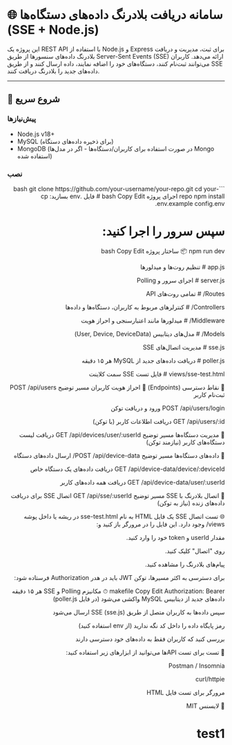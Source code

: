 # 🌐 سامانه دریافت بلادرنگ داده‌های دستگاه‌ها (SSE + Node.js)

این پروژه یک REST API با استفاده از Node.js و Express برای ثبت، مدیریت و دریافت بلادرنگ داده‌های سنسورها از طریق Server-Sent Events (SSE) ارائه می‌دهد. کاربران می‌توانند ثبت‌نام کنند، دستگاه‌های خود را اضافه نمایند، داده‌ ارسال کنند و از طریق SSE داده‌های جدید را بلادرنگ دریافت کنند.

---

## 🚀 شروع سریع

### پیش‌نیازها
- Node.js v18+
- MySQL (برای ذخیره داده‌های دستگاه)
- MongoDB (در صورت استفاده برای کاربران/دستگاه‌ها - اگر در مدل‌ها Mongo استفاده شده)

### نصب
<div dir="rtl">
```bash
git clone https://github.com/your-username/your-repo.git
cd your-repo
npm install
اجرای پروژه
bash
Copy
Edit
# فایل .env بسازید:
cp .env.example config.env

# سپس سرور را اجرا کنید:
npm run dev
📦 ساختار پروژه
bash
Copy
Edit

 app.js               # تنظیم روت‌ها و میدلورها
 
server.js            # اجرای سرور و Polling

 Routes/              # تمامی روت‌های API
 
Controllers/         # کنترلرهای مربوط به کاربران، دستگاه‌ها و داده‌ها

 Middleware/          # میدلورها مانند اعتبارسنجی و احراز هویت
 
Models/              # مدل‌های دیتابیس (User, Device, DeviceData)

sse.js               # مدیریت اتصال‌های SSE

poller.js            # دریافت داده‌های جدید از MySQL هر ۱۵ دقیقه

 views/sse-test.html  # فایل تست SSE سمت کلاینت

📡 نقاط دسترسی (Endpoints)
📌 احراز هویت کاربران
مسیر	توضیح
POST /api/users	ثبت‌نام کاربر

POST /api/users/login	ورود و دریافت توکن

GET /api/users/:id	دریافت اطلاعات کاربر (با توکن)

📌 مدیریت دستگاه‌ها
مسیر	توضیح
GET /api/devices/user/:userId	دریافت لیست دستگاه‌های کاربر (نیازمند توکن)


📌 داده‌های دستگاه‌ها
مسیر	توضیح
POST /api/device-data/	ارسال داده‌های دستگاه

GET /api/device-data/device/:deviceId	دریافت داده‌های یک دستگاه خاص

GET /api/device-data/user/:userId	دریافت همه داده‌های کاربر


📌 اتصال بلادرنگ با SSE
مسیر	توضیح
GET /api/sse/:userId	اتصال SSE برای دریافت داده‌های زنده (نیاز به توکن)


🌐 تست اتصال SSE
یک فایل HTML به نام sse-test.html در ریشه یا داخل پوشه views/ وجود دارد. این فایل را در مرورگر باز کنید و:

مقدار userId و token خود را وارد کنید.

روی "اتصال" کلیک کنید.

پیام‌های بلادرنگ را مشاهده کنید.

برای دسترسی به اکثر مسیرها، توکن JWT باید در هدر Authorization فرستاده شود:

makefile
Copy
Edit
Authorization: Bearer <token>
⏱ مکانیزم Polling و SSE
هر ۱۵ دقیقه داده‌های جدید از دیتابیس MySQL واکشی می‌شود (در فایل poller.js)

سپس داده‌ها به کاربران متصل از طریق SSE (sse.js) ارسال می‌شود



رمز پایگاه داده را داخل کد نگه ندارید (از env استفاده کنید)

بررسی کنید که کاربران فقط به داده‌های خود دسترسی دارند

🧪 تست
برای تست API‌ها می‌توانید از ابزارهای زیر استفاده کنید:

Postman / Insomnia

curl/httpie

مرورگر برای تست فایل HTML

📄 لایسنس
MIT

# test1

</div>
